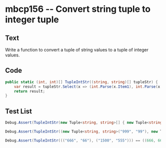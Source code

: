 # mbcp156 -- Convert string tuple to integer tuple

## Text

Write a function to convert a tuple of string values to a tuple of integer values.

## Code

```csharp
public static (int, int)[] TupleIntStr((string, string)[] tupleStr) {
    var result = tupleStr.Select(x => (int.Parse(x.Item1), int.Parse(x.Item2))).ToArray();
    return result;
}
```

## Test List

```csharp
Debug.Assert(TupleIntStr(new Tuple<string, string>[] { new Tuple<string, string>("333", "33"), new Tuple<string, string>("1416", "55") }).Equals(new Tuple<int, int>[] { new Tuple<int, int>(333, 33), new Tuple<int, int>(1416, 55) }));
```

```csharp
Debug.Assert(TupleIntStr((new Tuple<string, string>("999", "99"), new Tuple<string, string>("1000", "500"))) == (new Tuple<int, int>(999, 99), new Tuple<int, int>(1000, 500)));
```

```csharp
Debug.Assert(TupleIntStr((("666", "66"), ("1500", "555"))) == ((666, 66), (1500, 555)));
```
